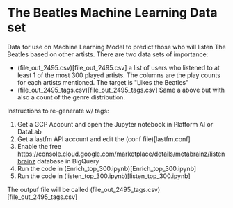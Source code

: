 # The Beatles Machine Learning Data set

Data for use on Machine Learning Model to predict those who will listen The Beatles based on other artists. There are two data sets of importance:

* (file_out_2495.csv)[file_out_2495.csv] a list of users who listened to at least 1 of the most 300 played artists. The columns are the play counts for each artists mentioned. The target is "Likes the Beatles"
* (file_out_2495_tags.csv)[file_out_2495_tags.csv] Same a above but with also a count of the genre distribution. 


Instructions to re-generate w/ tags:

1. Get a GCP Account and open the Jupyter notebook in Platform AI or DataLab
2. Get a lastfm API account and edit the (conf file)[lastfm.conf]
3. Enable the free https://console.cloud.google.com/marketplace/details/metabrainz/listenbrainz database in BigQuery
4. Run the code in (Enrich_top_300.ipynb)[Enrich_top_300.ipynb]
5. Run the code in (listen_top_300.ipynb)[listen_top_300.ipynb]

The outpuf file will be called (file_out_2495_tags.csv)[file_out_2495_tags.csv]


